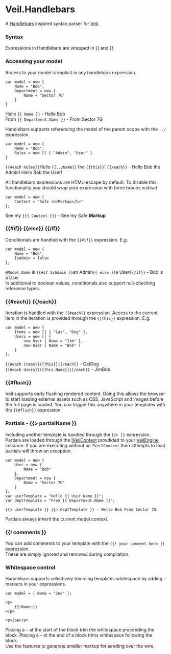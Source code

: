 # Veil.Handlebars

A [Handlebars](http://handlebarsjs.com/) inspired syntax parser for [Veil](https://github.com/csainty/Veil).

### Syntax
Expressions in Handlebars are wrapped in {{ and }}.

### Accessing your model

Access to your model is implicit in any handlebars expression.

````
var model = new {
	Name = "Bob",
	Department = new {
		Name = "Sector 7G"
	}
}
````  
Hello `{{ Name }}` - Hello Bob  
From `{{ Department.Name }}` - From Sector 7G 

Handlebars supports referencing the model of the parent scope with the `../` expression.

````
var model = new {
	Name = "Bob",
	Roles = new [] { "Admin", "User" }
}
````  
`{{#each Roles}}`Hello `{{../Name}}` the `{{this}}`! `{{/each}}` - Hello Bob the Admin! Hello Bob the User! 

All handlebars expressions are HTML-escape by default. To disable this functionality you should wrap your expression with three braces instead.   
````
var model = new {
	Content = "Safe <b>Markup</b>"
};
````  
See my `{{{ Content }}}` - See my Safe <b>Markup</b>

### {{#if}} {{else}} {{/if}}
Conditionals are handled with the `{{#if}}` expression. E.g.  
````
var model = new {
	Name = "Bob",
	IsAdmin = false
};
````  
`@Model.Name` is `{{#if IsAdmin }}`an Admin`{{ else }}`a User`{{/if}}` - Bob is a User  
In additional to boolean values, conditionals also support null-checking reference types. 

### {{#each}} {{/each}}
Iteration is handled with the `{{#each}}` expression. Access to the current item in the iteration is provided through the `{{this}}` expression. E.g.  
````
var model = new {
	Items = new [] { "Cat", "Dog" },
	Users = new [] {
		new User { Name = "Jim" },
		new User { Name = "Bob" )
	}
};
````  
`{{#each Items}}{{this}}{{/each}}` - CatDog  
`{{#each Users}}{{this.Name}}{{/each}}` - JimBob

### {{#flush}}
Veil supports early flushing rendered content. Doing this allows the browser to start loading external assets such as CSS, JavaScript and images before the full page is loaded. You can trigger this anywhere in your templates with the `{{#flush}}` expression.

### Partials - {{> partialName }}
Including another template is handled through the `{{> }}` expression. Partials are loaded through the [IVeilContext](https://github.com/csainty/Veil/blob/master/Src/Veil/IVeilContext.cs) provdided to your [VeilEngine](https://github.com/csainty/Veil/blob/master/Src/Veil/VeilEngine.cs) instance. If you are executing without an `IVeilContext` then attempts to load partials will throw an exception.

````
var model = new {
	User = new {
		Name = "Bob"
	},
	Department = new {
		Name = "Sector 7G"
	}
};
var userTemplate = "Hello {{ User.Name }}";
var deptTemplate = "From {{ Department.Name }}"; 
````  
`{{> userTemplate }} {{> deptTemplate }} - Hello Bob From Sector 7G`

Partials always inherit the current model context.

### {{! comments }}
You can add comments to your template with the `{{! your comment here }}` expression.  
These are simply ignored and removed during compilation.

### Whitespace control
Handlebars supports selectively trimming templates whitespace by adding `~` markers in your expressions.

````  
var model = { Name = "Joe" };

<p>
	{{~Name~}}
</p>

<p>Joe</p>
````

Placing a `~` at the start of the block trim the whitespace preceeding the block. Placing a `~` at the end of a block trims whitespace following the block.  
Use the features to generate smaller markup for sending over the wire.

